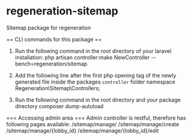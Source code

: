 # regeneration-sitemap
Sitemap package for regeneration

== CLI commands for this package ==
1) Run the following command in the root directory of your laravel installation:
php artisan controller:make NewController --bench=regeneration/sitemap

2) Add the following line after the first php opening tag of the newly generated file inside the packages `controller` folder
namespace Regeneration\Sitemap\Controllers;

3) Run the following command in the root directory and your package directory
composer dump-autoload

=== Accessing admin area ===
Admin controller is restful, therefore has following pages available:
/sitemap/manage/ 
/sitemap/manage/create
/sitemap/manage/{lobby_id}
/sitemap/manage/{lobby_id}/edit